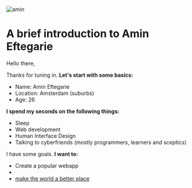 ![amin](https://scontent-ams2-1.xx.fbcdn.net/hprofile-xpt1/v/t1.0-1/c482.190.158.158/12118649_10205197623526577_923950768365654850_n.jpg?oh=e7bd833270ff81ad9072e00f37b58713&oe=57116FE8)

# A brief introduction to Amin Eftegarie

Hello there,

Thanks for tuning in. **Let's start with some basics:**
* Name: Amin Eftegarie
* Location: Amsterdam (suburbs)
* Age: 26

**I spend my seconds on the following things:**
* Sleep
* Web development
* Human Interface Design
* Talking to cyberfriends (mostly programmers, learners and sceptics) 

I have some goals. **I want to:**
* Create a popular webapp
* 
* [make the world a better place](https://youtu.be/J-GVd_HLlps?t=34s)
